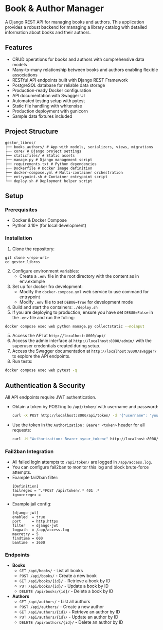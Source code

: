 # Book & Author Manager

A Django REST API for managing books and authors. This application provides a robust backend for managing a library
catalog with detailed information about books and their authors.

## Features

- CRUD operations for books and authors with comprehensive data models
- Many-to-many relationship between books and authors enabling flexible associations
- RESTful API endpoints built with Django REST Framework
- PostgreSQL database for reliable data storage
- Production-ready Docker configuration
- API documentation with Swagger UI
- Automated testing setup with pytest
- Static file handling with whitenoise
- Production deployment with gunicorn
- Sample data fixtures included

## Project Structure
```
gestor_libros/ 
├── books_authors/ # App with models, serializers, views, migrations 
├── core/ # Django project settings 
├── staticfiles/ # Static assets 
├── manage.py # Django management script 
├── requirements.txt # Python dependencies 
├── Dockerfile # Docker image definition 
├── docker-compose.yml # Multi-container orchestration 
├── entrypoint.sh # Container entrypoint script 
└── deploy.sh # Deployment helper script 
```
## Setup

### Prerequisites

- Docker & Docker Compose
- Python 3.10+ (for local development)

### Installation

1. Clone the repository:
```
git clone <repo-url>
cd gestor_libros
``` 
2. Configure environment variables:
   - Create a `.env` file in the root directory with the  content as in env.example
3. Set up for docker fro development:
   - Modify the `docker-compose.yml` web service to use command for entrypoint
   - Modify `.env` file to set `DEBUG=True` for development mode
4. Build and start the containers:
```./deploy.sh```
5. If you are deploying to production, ensure you have set `DEBUG=False` in the `.env` file and run the folling:
```bash
docker compose exec web python manage.py collectstatic --noinput
```

5. Access the API at `http://localhost:8000/api/`
6. Access the admin interface at `http://localhost:8000/admin/` with the superuser credentials created during setup.
7. Access the Swagger documentation at `http://localhost:8000/swagger/` to explore the API endpoints.
8. Run tests:
```bash
docker compose exec web pytest -q
```

## Authentication & Security

All API endpoints require JWT authentication.

- Obtain a token by POSTing to `/api/token/` with username and password:
  ```bash
  curl -X POST http://localhost:8000/api/token/ -d '{"username": "youruser", "password": "yourpass"}' -H "Content-Type: application/json"
  ```
- Use the token in the `Authorization: Bearer <token>` header for all requests:
  ```bash
  curl -H "Authorization: Bearer <your_token>" http://localhost:8000/api/authors/
  ```

### Fail2ban Integration

- All failed login attempts to `/api/token/` are logged in `/app/access.log`.
- You can configure fail2ban to monitor this log and block brute-force attempts.
- Example fail2ban filter:
  ```
  [Definition]
  failregex = ^.*POST /api/token/.* 401 .*
  ignoreregex =
  ```
- Example jail config:
  ```
  [django-jwt]
  enabled  = true
  port     = http,https
  filter   = django-jwt
  logpath  = /app/access.log
  maxretry = 5
  findtime = 600
  bantime  = 3600
  ```


### Endpoints

- **Books**
  - `GET /api/books/` - List all books
  - `POST /api/books/` - Create a new book
  - `GET /api/books/{id}/` - Retrieve a book by ID
  - `PUT /api/books/{id}/` - Update a book by ID
  - `DELETE /api/books/{id}/` - Delete a book by ID
- **Authors**
  - `GET /api/authors/` - List all authors
  - `POST /api/authors/` - Create a new author
  - `GET /api/authors/{id}/` - Retrieve an author by ID
  - `PUT /api/authors/{id}/` - Update an author by ID
  - `DELETE /api/authors/{id}/` - Delete an author by ID
